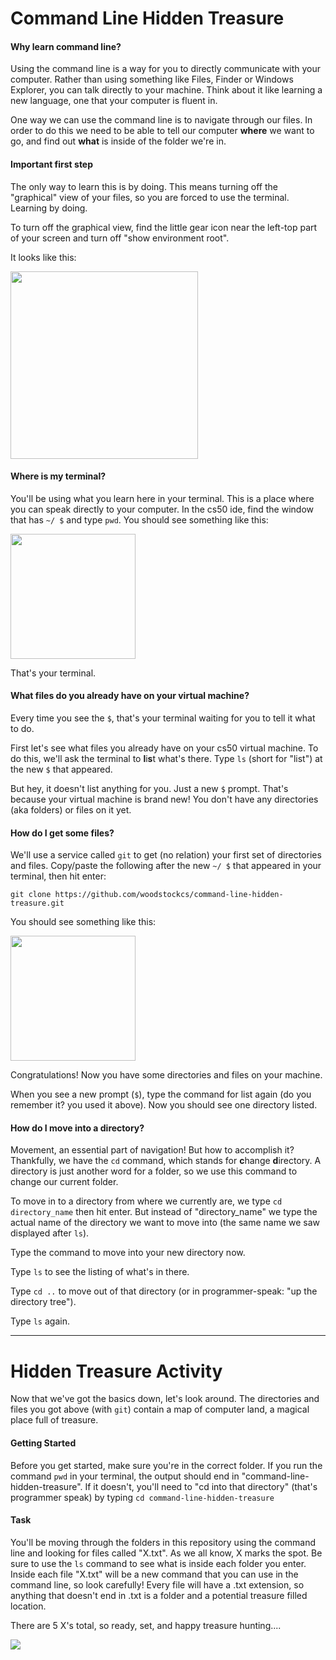 # Command Line Hidden Treasure

#### <a id = "motivation"></a> Why learn command line?
Using the command line is a way for you to directly communicate with your computer. Rather than using something like Files, Finder or Windows Explorer, you can talk directly to your machine. Think about it like learning a new language, one that your computer is fluent in.

One way we can use the command line is to navigate through our files. In order to do this we need to be able to tell our computer **where** we want to go, and find out **what** is inside of the folder we're in.

#### Important first step
The only way to learn this is by doing. This means turning off the "graphical" view of your files, so you are forced to use the terminal. Learning by doing.

To turn off the graphical view, find the little gear icon near the left-top part of your screen and turn off "show environment root".

It looks like this:

<img src="https://i.imgur.com/GUDVmVN.gif" width=300>

#### <a id = "find"></a> Where is my terminal?
You'll be using what you learn here in your terminal. This is a place where you can speak directly to your computer. In the cs50 ide, find the window that has `~/ $` and type `pwd`. You should see something like this:

<img src="https://i.imgur.com/fZLU7wJ.gif" width="200">

That's your terminal.

#### What files do you already have on your virtual machine?
Every time you see the `$`, that's your terminal waiting for you to tell it what to do.

First let's see what files you already have on your cs50 virtual machine. To do this, we'll ask the terminal to **l**i**s**t what's there. Type `ls` (short for "list") at the new `$` that appeared.

But hey, it doesn't list anything for you. Just a new `$` prompt. That's because your virtual machine is brand new! You don't have any directories (aka folders) or files on it yet.

#### How do I get some files?
We'll use a service called `git` to get (no relation) your first set of directories and files. Copy/paste the following after the new `~/ $` that appeared in your terminal, then hit enter:

`git clone https://github.com/woodstockcs/command-line-hidden-treasure.git`

You should see something like this:

<img src="https://i.imgur.com/8rEnlA0.gif" height="200">

Congratulations! Now you have some directories and files on your machine.

When you see a new prompt (`$`), type the command for list again (do you remember it? you used it above). Now you should see one directory listed.

#### <a id = "move"></a> How do I move into a directory?
Movement, an essential part of navigation! But how to accomplish it? Thankfully, we have the `cd` command, which stands for **c**hange **d**irectory. A directory is just another word for a folder, so we use this command to change our current folder.

To move in to a directory from where we currently are, we type `cd directory_name` then hit enter. But instead of "directory_name" we type the actual name of the directory we want to move into (the same name we saw displayed after `ls`).

Type the command to move into your new directory now.

Type `ls` to see the listing of what's in there.

Type `cd ..` to move out of that directory (or in programmer-speak: "up the directory tree").

Type `ls` again.

***

# <a id = "lab"></a> Hidden Treasure Activity

Now that we've got the basics down, let's look around. The directories and files you got above (with `git`) contain a map of computer land, a magical place full of treasure.

#### Getting Started
Before you get started, make sure you're in the correct folder. If you run the command `pwd` in your terminal, the output should end in "command-line-hidden-treasure". If it doesn't, you'll need to "cd into that directory" (that's programmer speak) by typing `cd command-line-hidden-treasure`

#### Task
You'll be moving through the folders in this repository using the command line and looking for files called "X.txt". As we all know, X marks the spot. Be sure to use the `ls` command to see what is inside each folder you enter. Inside each file "X.txt" will be a new command that you can use in the command line, so look carefully! Every file will have a .txt extension, so anything that doesn't end in .txt is a folder and a potential treasure filled location.

There are 5 X's total, so ready, set, and happy treasure hunting....

![](https://media.giphy.com/media/g6ZTtxTm7pYsw/giphy.gif)
